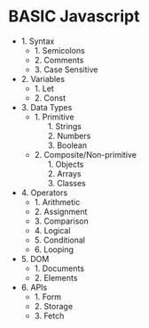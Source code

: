 # BASIC Javascript

<ul>
  <li>
    1. Syntax
    <ul>
      <li>1. Semicolons</li>
      <li>2. Comments</li>
      <li>3. Case Sensitive</li>
    </ul>
  </li>
  <li>
    2. Variables
    <ul>
      <li>1. Let</li>
      <li>2. Const</li>
    </ul>
  </li>
  <li>
    3. Data Types
    <ul>
      <li>
        1. Primitive
        <ul>1. Strings</ul>
        <ul>2. Numbers</ul>
        <ul>3. Boolean</ul>
      </li>
      <li>
        2. Composite/Non-primitive
        <ul>1. Objects</ul>
        <ul>2. Arrays</ul>
        <ul>3. Classes</ul>
      </li>
    </ul>
  </li>
  <li>
    4. Operators
    <ul>
      <li>1. Arithmetic</li>
      <li>2. Assignment</li>
      <li>3. Comparison</li>
      <li>4. Logical</li>
      <li>5. Conditional</li>
      <li>6. Looping</li>
    </ul>
  </li>
  <li>
    5. DOM
    <ul>
      <li>1. Documents</li>
      <li>2. Elements</li>
    </ul>
  </li>
  <li>
    6. APIs
    <ul>
      <li>1. Form</li>
      <li>2. Storage</li>
      <li>3. Fetch</li>
    </ul>
  </li>
<ul>
